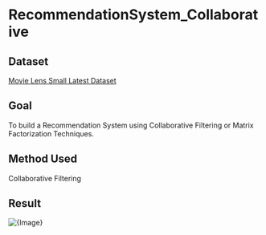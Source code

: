 # RecommendationSystem_Collaborative

## Dataset
[Movie Lens Small Latest Dataset](https://www.kaggle.com/datasets/shubhammehta21/movie-lens-small-latest-dataset)

## Goal
To build a Recommendation System using Collaborative Filtering or Matrix Factorization Techniques.

## Method Used
Collaborative Filtering

## Result
![{Image}](https://github.com/user-attachments/assets/0baff4d2-4e9d-4d51-8f7b-7ea08933cd85)
